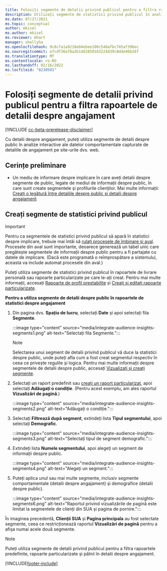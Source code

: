 ```yaml
---
title: Folosiți segmente de detalii privind publicul pentru a filtra rapoartele de detalii despre angajament
description: Utilizați segmente de statistici privind publicul în analize interactive ale datelor comportamentale capturate de statistici de angajament pe site-ul web al unui client.
ms.date: 07/27/2021
ms.topic: conceptual
author: mkisel
ms.author: mkisel
ms.reviewer: mhart
manager: shellyha
ms.openlocfilehash: 9c8c7a1a9216e04ebee100c548afbc745af396ec
ms.sourcegitcommit: e7cdf36a78a2b1dd2850183224d39c8dde46b26f
ms.translationtype: MT
ms.contentlocale: ro-RO
ms.lasthandoff: 02/16/2022
ms.locfileid: "8230501"
---
```

# <a name="use-audience-insights-segments-to-filter-engagement-insights-reports"></a>Folosiți segmente de detalii privind publicul pentru a filtra rapoartele de detalii despre angajament

[!INCLUDE [cc-beta-prerelease-disclaimer](includes/cc-beta-prerelease-disclaimer.md)]

Cu detalii despre angajament, puteți utiliza segmente de detalii despre public în analize interactive ale datelor comportamentale capturate de detaliile de angajament pe site-urile dvs. web.

## <a name="prerequisite"></a>Cerințe preliminare

- Un mediu de informare despre implicare în care aveți detalii despre segmente de public, legate de mediul de informații despre public, în care sunt create segmentele și profilurile clienților. Mai multe informații: [Creați o legătură între detaliile despre public și detalii despre angajament](integrate-audience-insights-engagement-insights.md)

## <a name="create-audience-insights-segments"></a>Creați segmente de statistici privind publicul 

> [!IMPORTANT]
> Pentru ca segmentele de statistici privind publicul să apară în statistici despre implicare, trebuie mai întâi să [rulați procesele de îmbinare și aval](../audience-insights/merge-entities.md). Procesele din aval sunt importante, deoarece generează un tabel unic care pregătește segmentele de informații despre public pentru a fi partajate cu datele de implicare. (Dacă este programată o reîmprospătare a sistemului, aceasta va include automat procesele din aval.)

Puteți utiliza segmente de statistici privind publicul în rapoartele de livrare personală sau rapoarte particularizate pe care le-ați creat. Pentru mai multe informații, accesați [Rapoarte de profil prestabilite](profile-reports.md) și [Creați și editați rapoarte particularizate](custom-reports.md).

**Pentru a utiliza segmente de detalii despre public în rapoartele de statistici despre angajament**

1. Din pagina dvs. **Spațiu de lucru**, selectați **Date** și apoi selectați fila **Segmente**.

    :::image type="content" source="media/integrate-audience-insights-segments1.png" alt-text="Selectați fila Segmente.":::

   >[!NOTE]
   > Selectarea unui segment de detalii privind publicul vă duce la statistici despre public, unde puteți afla cum a fost creat segmentul respectiv în ceea ce privește regulile și logica. Pentru mai multe informații despre segmentele de detalii despre public, accesați [Vizualizați și creați segmente](../audience-insights/segments.md).

2. Selectați un raport predefinit sau [creați un raport particularizat](custom-reports.md), apoi selectați **Adăugați o condiție**. (Pentru acest exemplu, am ales raportul **Vizualizări de pagină**.)

    :::image type="content" source="media/integrate-audience-insights-segments2.png" alt-text="Adăugați o condiție.":::

3. Selectați **Filtrează după segment**, extindeți lista **Tipul segmentului**, apoi selectați **Demografic**.

    :::image type="content" source="media/integrate-audience-insights-segments3.png" alt-text="Selectați tipul de segment demografic.":::

4. Extindeți lista **Numele segmentului**, apoi alegeți un segment de informații despre public.

    :::image type="content" source="media/integrate-audience-insights-segments4.png" alt-text="Alegeți un segment.":::

5. Puteți aplica unul sau mai multe segmente, inclusiv segmente comportamentale (detalii despre angajament) și demografice (detalii despre public). 

    :::image type="content" source="media/integrate-audience-insights-segments6.png" alt-text="Raportul privind vizualizările de pagină este limitat la segmentele de clienți din SUA și pagina de pornire.":::

În imaginea precedentă, **Clienții SUA** și **Pagina principala** au fost selectate segmente, ceea ce restricționează raportul **Vizualizări de pagină** pentru a afișa numai acele două segmente. 


>[!NOTE]
> Puteți utiliza segmente de detalii privind publicul pentru a filtra rapoartele predefinite, rapoarte particularizate și pâlnii în detalii despre angajament. 


[!INCLUDE[footer-include](../includes/footer-banner.md)]